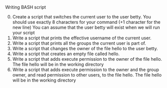 Writing BASH script

0. Create a script that switches the current user to the user betty.
   You should use exactly 8 characters for your command (+1 character for the new line)
   You can assume that the user betty will exist when we will run your script
1. Write a script that prints the effective username of the current user.
2. Write a script that prints all the groups the current user is part of.
3. Write a script that changes the owner of the file hello to the user betty.
4. Write a script that creates an empty file called hello.
5. Write a script that adds execute permission to the owner of the file hello.
   The file hello will be in the working directory
6. Write a script that adds execute permission to the owner and the group owner, and read permission to other users, to the file hello.
  The file hello will be in the working directory
